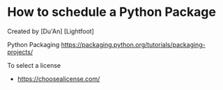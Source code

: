 # How to schedule a Python Package

Created by [Du'An] [Lightfoot]

Python Packaging
https://packaging.python.org/tutorials/packaging-projects/

To select a license
- https://choosealicense.com/
